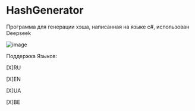 # HashGenerator
Программа для генерации хэша, написанная на языке c#, использован Deepseek

![image](https://github.com/user-attachments/assets/ca9824eb-4288-4c88-a552-1a75d8ba4c1a)

Поддержка Языков:

[X]RU

[X]EN

[X]UA

[X]BE
